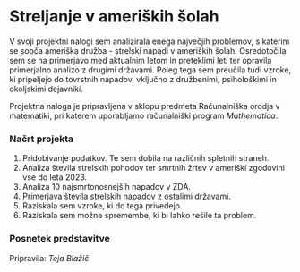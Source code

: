 # Streljanje v ameriških šolah

V svoji projektni nalogi sem analizirala enega največjih problemov, s katerim se sooča ameriška družba - strelski napadi v ameriških šolah. Osredotočila sem se na primerjavo med aktualnim letom in 
preteklimi leti ter opravila primerjalno analizo z drugimi državami. Poleg tega sem preučila tudi vzroke, ki pripeljejo do tovrstnih napadov, vključno z družbenimi, psihološkimi in okoljskimi dejavniki. 

Projektna naloga je pripravljena v sklopu predmeta Računalniška orodja v matematiki, pri katerem uporabljamo računalniški program _Mathematica_.

### Načrt projekta
1. Pridobivanje podatkov. Te sem dobila na različnih spletnih straneh.
2. Analiza števila strelskih pohodov ter smrtnih žrtev v ameriški zgodovini vse do leta 2023.
3. Analiza 10 najsmrtonosnejših napadov v ZDA.
4. Primerjava števila strelskih napadov z ostalimi državami.
5. Raziskala sem vzroke, ki do tega privedejo.
6. Raziskala sem možne spremembe, ki bi lahko rešile ta problem.

### Posnetek predstavitve


Pripravila: *Teja Blažič*
